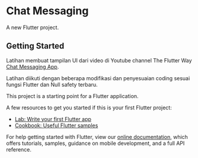 # Chat Messaging

A new Flutter project.

## Getting Started

Latihan membuat tampilan UI dari video di Youtube channel The Flutter Way [Chat Messaging App](https://www.youtube.com/watch?v=uiJF-ShOLyo).

Latihan diikuti dengan beberapa modifikasi dan penyesuaian coding sesuai fungsi Flutter dan Null safety terbaru.

This project is a starting point for a Flutter application.

A few resources to get you started if this is your first Flutter project:

- [Lab: Write your first Flutter app](https://flutter.dev/docs/get-started/codelab)
- [Cookbook: Useful Flutter samples](https://flutter.dev/docs/cookbook)

For help getting started with Flutter, view our
[online documentation](https://flutter.dev/docs), which offers tutorials,
samples, guidance on mobile development, and a full API reference.
